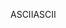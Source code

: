 <span data-ttu-id="173ca-101">ASCII</span><span class="sxs-lookup"><span data-stu-id="173ca-101">ASCII</span></span>